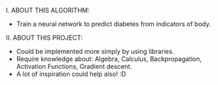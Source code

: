 I. ABOUT THIS ALGORITHM:
- Train a neural network to predict diabetes from indicators of body.
 
II. ABOUT THIS PROJECT:
- Could be implemented more simply by using libraries.
- Require knowledge about: Algebra, Calculus, Backpropagation, Activation Functions, Gradient descent.
- A lot of inspiration could help also! :D
 
